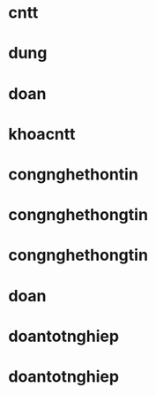 # cntt
# dung
# doan
# khoacntt
# congnghethontin
# congnghethongtin
# congnghethongtin
# doan
# doantotnghiep
# doantotnghiep
